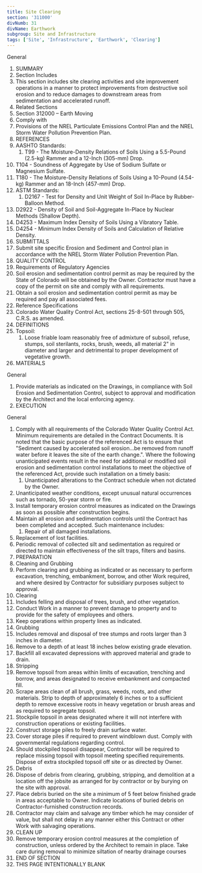 ```yaml
---
title: Site Clearing
section: '311000'
divNumb: 31
divName: Earthwork
subgroup: Site and Infrastructure
tags: ['Site', 'Infrastructure', 'Earthwork', 'Clearing']
---
```



General
   1. SUMMARY
   1. Section Includes
   1. This section includes site clearing activities and site improvement operations in a manner to protect improvements from destructive soil erosion and to reduce damages to downstream areas from sedimentation and accelerated runoff.
   1. Related Sections
   1. Section 312000 – Earth Moving
   1. Comply with
   1. Provisions of the NREL Particulate Emissions Control Plan and the NREL Storm Water Pollution Prevention Plan.
   1. REFERENCES
   1. AASHTO Standards:
      1. T99 - The Moisture-Density Relations of Soils Using a 5.5-Pound (2.5-kg) Rammer and a 12-Inch (305-mm) Drop.
   1. T104 - Soundness of Aggregate by Use of Sodium Sulfate or Magnesium Sulfate.
   1. T180 - The Moisture-Density Relations of Soils Using a 10-Pound (4.54-kg) Rammer and an 18-Inch (457-mm) Drop.
   1. ASTM Standards:
      1. D2167 - Test for Density and Unit Weight of Soil In-Place by Rubber-Balloon Method.
   1. D2922 - Density of Soil and Soil-Aggregate In-Place by Nuclear Methods (Shallow Depth).
   1. D4253 - Maximum Index Density of Soils Using a Vibratory Table.
   1. D4254 - Minimum Index Density of Soils and Calculation of Relative Density.
   1. SUBMITTALS
   1. Submit site specific Erosion and Sediment and Control plan in accordance with the NREL Storm Water Pollution Prevention Plan.
   1. QUALITY CONTROL
   1. Requirements of Regulatory Agencies
   1. Soil erosion and sedimentation control permit as may be required by the State of Colorado will be obtained by the Owner. Contractor must have a copy of the permit on site and comply with all requirements.
   1. Obtain a soil erosion and sedimentation control permit as may be required and pay all associated fees.
   1. Reference Specifications
   1. Colorado Water Quality Control Act, sections 25-8-501 through 505, C.R.S. as amended.
   1. DEFINITIONS
   1. Topsoil:
      1. Loose friable loam reasonably free of admixture of subsoil, refuse, stumps, soil sterilants, rocks, brush, weeds, all material 2" in diameter and larger and detrimental to proper development of vegetative growth.
   1. MATERIALS

General
   1. Provide materials as indicated on the Drawings, in compliance with Soil Erosion and Sedimentation Control, subject to approval and modification by the Architect and the local enforcing agency.
   1. EXECUTION

General
   1. Comply with all requirements of the Colorado Water Quality Control Act. Minimum requirements are detailed in the Contract Documents. It is noted that the basic purpose of the referenced Act is to ensure that "Sediment caused by accelerated soil erosion...be removed from runoff water before it leaves the site of the earth change.". Where the following unanticipated events result in the need for additional or modified soil erosion and sedimentation control installations to meet the objective of the referenced Act, provide such installation on a timely basis:
      1. Unanticipated alterations to the Contract schedule when not dictated by the Owner.
   1. Unanticipated weather conditions, except unusual natural occurrences such as tornado, 50-year storm or fire.
   1. Install temporary erosion control measures as indicated on the Drawings as soon as possible after construction begins.
   1. Maintain all erosion and sedimentation controls until the Contract has been completed and accepted. Such maintenance includes:
      1. Repair of all damaged installations.
   1. Replacement of lost facilities.
   1. Periodic removal of collected silt and sedimentation as required or directed to maintain effectiveness of the silt traps, filters and basins.
   1. PREPARATION
   1. Cleaning and Grubbing
   1. Perform clearing and grubbing as indicated or as necessary to perform excavation, trenching, embankment, borrow, and other Work required, and where desired by Contractor for subsidiary purposes subject to approval.
   1. Clearing
   1. Includes felling and disposal of trees, brush, and other vegetation.
   1. Conduct Work in a manner to prevent damage to property and to provide for the safety of employees and others.
   1. Keep operations within property lines as indicated.
   1. Grubbing
   1. Includes removal and disposal of tree stumps and roots larger than 3 inches in diameter.
   1. Remove to a depth of at least 18 inches below existing grade elevation.
   1. Backfill all excavated depressions with approved material and grade to drain.
   1. Stripping
   1. Remove topsoil from areas within limits of excavation, trenching and borrow, and areas designated to receive embankment and compacted fill.
   1. Scrape areas clean of all brush, grass, weeds, roots, and other materials. Strip to depth of approximately 6 inches or to a sufficient depth to remove excessive roots in heavy vegetation or brush areas and as required to segregate topsoil.
   1. Stockpile topsoil in areas designated where it will not interfere with construction operations or existing facilities.
   1. Construct storage piles to freely drain surface water.
   1. Cover storage piles if required to prevent windblown dust. Comply with governmental regulations regarding control.
   1. Should stockpiled topsoil disappear, Contractor will be required to replace missing topsoil with topsoil meeting specified requirements. Dispose of extra stockpiled topsoil off site or as directed by Owner.
   1. Debris
   1. Dispose of debris from clearing, grubbing, stripping, and demolition at a location off the jobsite as arranged for by contractor or by burying on the site with approval.
   1. Place debris buried on the site a minimum of 5 feet below finished grade in areas acceptable to Owner. Indicate locations of buried debris on Contractor-furnished construction records.
   1. Contractor may claim and salvage any timber which he may consider of value, but shall not delay in any manner either this Contract or other Work with salvaging operations.
   1. CLEAN UP
   1. Remove temporary erosion control measures at the completion of construction, unless ordered by the Architect to remain in place. Take care during removal to minimize siltation of nearby drainage courses
   1. END OF SECTION
   1. THIS PAGE INTENTIONALLY BLANK 

